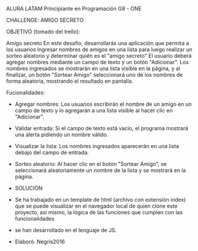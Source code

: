 ALURA LATAM Principiante en Programación G8 - ONE

CHALLENGE: AMIGO SECRETO

OBJETIVO (tomado del trello):

Amigo secreto
En este desafío, desarrollarás una aplicación que permita a los usuarios ingresar nombres de amigos en una lista para luego realizar un sorteo aleatorio y determinar quién es el "amigo secreto"
El usuario deberá agregar nombres mediante un campo de texto y un botón "Adicionar". Los nombres ingresados se mostrarán en una lista visible en la página, y al finalizar, un botón "Sortear Amigo" seleccionará uno de los nombres de forma aleatoria, mostrando el resultado en pantalla.

Fucionalidades:
* Agregar nombres: Los usuarios escribirán el nombre de un amigo en un campo de texto y lo agregarán a una lista visible al hacer clic en "Adicionar".

* Validar entrada: Si el campo de texto está vacío, el programa mostrará una alerta pidiendo un nombre válido.

* Visualizar la lista: Los nombres ingresados aparecerán en una lista debajo del campo de entrada.

* Sorteo aleatorio: Al hacer clic en el botón "Sortear Amigo", se seleccionará aleatoriamente un nombre de la lista y se mostrará en la página.

* SOLUCIÓN

* Se ha trabajado en un template de html (archivo con extensión index) que se puede visualizar en el navegador local de quien clone este proyecto, así mismo, la lógica de las funciones que cumplen con las funcionalidades
* se han desarrollado en el lenguaje de JS.

* Elaboró: Negris2016
